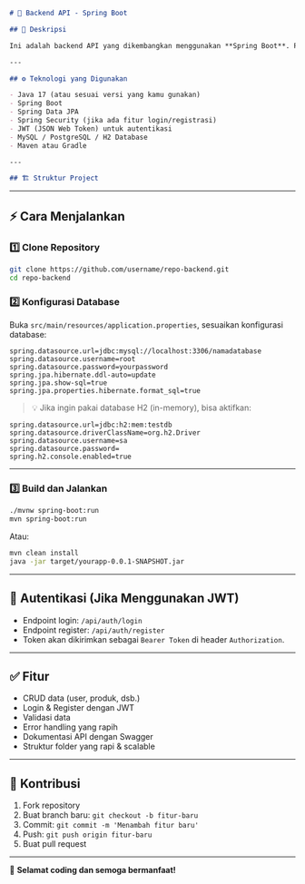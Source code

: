 ```markdown
# 🚀 Backend API - Spring Boot

## 📄 Deskripsi

Ini adalah backend API yang dikembangkan menggunakan **Spring Boot**. Project ini dirancang untuk mendukung aplikasi web (misalnya e-commerce, sistem informasi, atau aplikasi custom lainnya), menyediakan endpoint RESTful untuk menangani operasi CRUD (Create, Read, Update, Delete), autentikasi, dan logika bisnis lainnya.

---

## ⚙️ Teknologi yang Digunakan

- Java 17 (atau sesuai versi yang kamu gunakan)
- Spring Boot
- Spring Data JPA
- Spring Security (jika ada fitur login/registrasi)
- JWT (JSON Web Token) untuk autentikasi
- MySQL / PostgreSQL / H2 Database
- Maven atau Gradle

---

## 🏗️ Struktur Project

```

---

## ⚡ Cara Menjalankan

### 1️⃣ Clone Repository

```bash
git clone https://github.com/username/repo-backend.git
cd repo-backend
````

### 2️⃣ Konfigurasi Database

Buka `src/main/resources/application.properties`, sesuaikan konfigurasi database:

```properties
spring.datasource.url=jdbc:mysql://localhost:3306/namadatabase
spring.datasource.username=root
spring.datasource.password=yourpassword
spring.jpa.hibernate.ddl-auto=update
spring.jpa.show-sql=true
spring.jpa.properties.hibernate.format_sql=true
```

> 💡 Jika ingin pakai database H2 (in-memory), bisa aktifkan:

```properties
spring.datasource.url=jdbc:h2:mem:testdb
spring.datasource.driverClassName=org.h2.Driver
spring.datasource.username=sa
spring.datasource.password=
spring.h2.console.enabled=true
```

---

### 3️⃣ Build dan Jalankan

```bash
./mvnw spring-boot:run
mvn spring-boot:run
```

Atau:

```bash
mvn clean install
java -jar target/yourapp-0.0.1-SNAPSHOT.jar
```

---

## 🔐 Autentikasi (Jika Menggunakan JWT)

* Endpoint login: `/api/auth/login`
* Endpoint register: `/api/auth/register`
* Token akan dikirimkan sebagai `Bearer Token` di header `Authorization`.

---

## ✅ Fitur

* CRUD data (user, produk, dsb.)
* Login & Register dengan JWT
* Validasi data
* Error handling yang rapih
* Dokumentasi API dengan Swagger
* Struktur folder yang rapi & scalable

---

## 🤝 Kontribusi

1. Fork repository
2. Buat branch baru: `git checkout -b fitur-baru`
3. Commit: `git commit -m 'Menambah fitur baru'`
4. Push: `git push origin fitur-baru`
5. Buat pull request

---

🎉 **Selamat coding dan semoga bermanfaat!**


